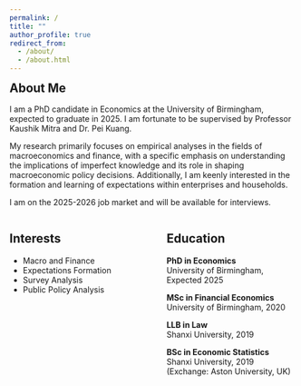 ```yaml
---
permalink: /
title: ""
author_profile: true
redirect_from: 
  - /about/
  - /about.html
---
```


<h2 style="margin: 0;"> About Me </h2>

<div style="margin-top: 1rem;">
I am a PhD candidate in Economics at the University of Birmingham, expected to graduate in 2025. I am fortunate to be supervised by Professor Kaushik Mitra and Dr. Pei Kuang.

My research primarily focuses on empirical analyses in the fields of macroeconomics and finance, with a specific emphasis on understanding the implications of imperfect knowledge and its role in shaping macroeconomic policy decisions. Additionally, I am keenly interested in the formation and learning of expectations within enterprises and households.

I am on the 2025-2026 job market and will be available for interviews.
</div>

<div style="display: flex; justify-content: space-between;   ">
  <!-- Left Column: Interests -->
  <div style="width: 45%;">
    <h2>Interests</h2>
    <ul>
      <li>Macro and Finance</li>
      <li>Expectations Formation</li>
      <li>Survey Analysis</li>
      <li>Public Policy Analysis</li>
    </ul>
  </div>

  <!-- Right Column: Education -->
  <div style="width: 45%;">
    <h2>Education</h2>
    <p><strong>PhD in Economics</strong><br>University of Birmingham, Expected 2025</p>
    <p><strong>MSc in Financial Economics</strong><br>University of Birmingham, 2020</p>
    <p><strong>LLB in Law</strong><br>Shanxi University, 2019</p>
    <p><strong>BSc in Economic Statistics</strong><br>Shanxi University, 2019 (Exchange: Aston University, UK)</p>
  </div>
</div>
